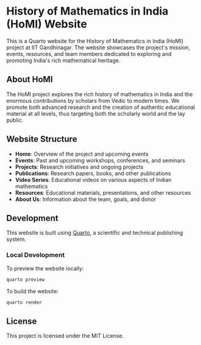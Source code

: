 # History of Mathematics in India (HoMI) Website

This is a Quarto website for the History of Mathematics in India (HoMI) project at IIT Gandhinagar. The website showcases the project's mission, events, resources, and team members dedicated to exploring and promoting India's rich mathematical heritage.

## About HoMI

The HoMI project explores the rich history of mathematics in India and the enormous contributions by scholars from Vedic to modern times. We promote both advanced research and the creation of authentic educational material at all levels, thus targeting both the scholarly world and the lay public.

## Website Structure

- **Home**: Overview of the project and upcoming events
- **Events**: Past and upcoming workshops, conferences, and seminars
- **Projects**: Research initiatives and ongoing projects
- **Publications**: Research papers, books, and other publications
- **Video Series**: Educational videos on various aspects of Indian mathematics
- **Resources**: Educational materials, presentations, and other resources
- **About Us**: Information about the team, goals, and donor

## Development

This website is built using [Quarto](https://quarto.org/), a scientific and technical publishing system.

### Local Development

To preview the website locally:

```bash
quarto preview
```

To build the website:

```bash
quarto render
```

## License

This project is licensed under the MIT License.
